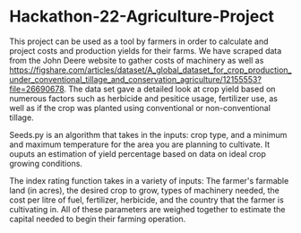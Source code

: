 # Hackathon-22-Agriculture-Project
This project can be used as a tool by farmers in order to calculate and project costs and production yields for their farms. We have scraped data from the John Deere website to gather costs of machinery as well as https://figshare.com/articles/dataset/A_global_dataset_for_crop_production_under_conventional_tillage_and_conservation_agriculture/12155553?file=26690678. The data set gave a detailed look at crop yield based on numerous factors such as herbicide and pesitice usage, fertilizer use, as well as if the crop was planted using conventional or non-conventional tillage.

Seeds.py is an algorithm that takes in the inputs: crop type, and a minimum and maximum temperature for the area you are planning to cultivate. It ouputs an estimation of yield percentage based on data on  ideal crop growing conditions.

The index rating function takes in a variety of inputs: The farmer's farmable land (in acres), the desired crop to grow, types of machinery needed, the cost per litre of fuel, fertilizer, herbicide, and the country that the farmer is cultivating in. All of these parameters are weighed together to estimate the capital needed to begin their farming operation.
